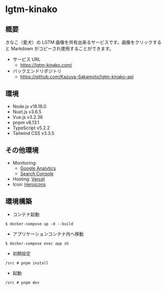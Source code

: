 # lgtm-kinako

## 概要

きなこ（愛犬）の LGTM 画像を共有出来るサービスです。画像をクリックすると Markdown がコピーされ使用することができます。

- サービス URL
  - https://lgtm-kinako.com/
- バックエンドリポジトリ
  - https://github.com/Kazuya-Sakamoto/lgtm-kinako-api

## 環境

- Node.js v18.18.0
- Nuxt.js v3.6.5
- Vue.js v3.2.36
- pnpm v8.13.1
- TypeScript v5.2.2
- Tailwind CSS v3.3.5

## その他環境

- Monitoring:
  - [Google Analytics](https://analytics.google.com/analytics/web/#/p287815666/reports/dashboard?params=_u..nav%3Dmaui&r=lifecycle-engagement-overview&ruid=lifecycle-engagement-overview,life-cycle,engagement&collectionId=life-cycle)
  - [Search Console](https://search.google.com/search-console?resource_id=sc-domain%3Algtm-kinako.com)
- Hosting: [Vercel](https://vercel.com/dashboard)
- Icon: [Heroicons](https://heroicons.com/)

## 環境構築

- コンテナ起動

```
$ docker-compose up -d --build
```

- アプリケーションコンテナ内へ移動

```
$ docker-compose exec app sh
```

- 初期設定

```
/src # pnpm install
```

- 起動

```
/src # pnpm dev
```
